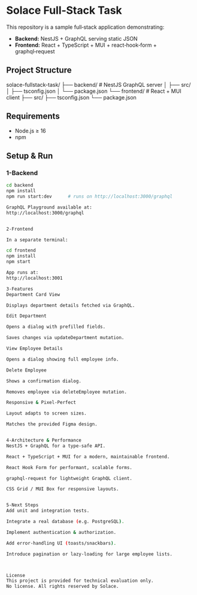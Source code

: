 # Solace Full‑Stack Task

This repository is a sample full‑stack application demonstrating:

- **Backend:** NestJS + GraphQL serving static JSON
- **Frontend:** React + TypeScript + MUI + react‑hook‑form + graphql‑request

## Project Structure

solace-fullstack-task/
├── backend/ # NestJS GraphQL server
│ ├── src/
│ ├── tsconfig.json
│ └── package.json
└── frontend/ # React + MUI client
├── src/
├── tsconfig.json
└── package.json

## Requirements

- Node.js ≥ 16
- npm

## Setup & Run

### 1-Backend

```bash
cd backend
npm install
npm run start:dev      # runs on http://localhost:3000/graphql

GraphQL Playground available at:
http://localhost:3000/graphql


2-Frontend

In a separate terminal:

cd frontend
npm install
npm start

App runs at:
http://localhost:3001

3-Features
Department Card View

Displays department details fetched via GraphQL.

Edit Department

Opens a dialog with prefilled fields.

Saves changes via updateDepartment mutation.

View Employee Details

Opens a dialog showing full employee info.

Delete Employee

Shows a confirmation dialog.

Removes employee via deleteEmployee mutation.

Responsive & Pixel‑Perfect

Layout adapts to screen sizes.

Matches the provided Figma design.


4-Architecture & Performance
NestJS + GraphQL for a type‑safe API.

React + TypeScript + MUI for a modern, maintainable frontend.

React Hook Form for performant, scalable forms.

graphql-request for lightweight GraphQL client.

CSS Grid / MUI Box for responsive layouts.


5-Next Steps
Add unit and integration tests.

Integrate a real database (e.g. PostgreSQL).

Implement authentication & authorization.

Add error‑handling UI (toasts/snackbars).

Introduce pagination or lazy‑loading for large employee lists.



License
This project is provided for technical evaluation only.
No license. All rights reserved by Solace.


```
